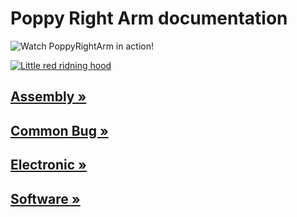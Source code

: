 # Poppy Right Arm documentation

![Watch PoppyRightArm in action!](https://vimeo.com/134075612)

[![Little red ridning hood](http://i.imgur.com/134075612.png)](https://vimeo.com/134075612 "Poppy right arm - Click to Watch!")

## [Assembly »]( https://github.com/joelortizsosa/Poppy_Right_Arm_Creature/blob/master/doc/assembly.md)

## [Common Bug »]( https://github.com/joelortizsosa/Poppy_Right_Arm_Creature/blob/master/doc/common_Bug.md)

## [Electronic »]( https://github.com/joelortizsosa/Poppy_Right_Arm_Creature/blob/master/doc/electronic.md)

## [Software »]( https://github.com/joelortizsosa/Poppy_Right_Arm_Creature/blob/master/doc/software.md)
